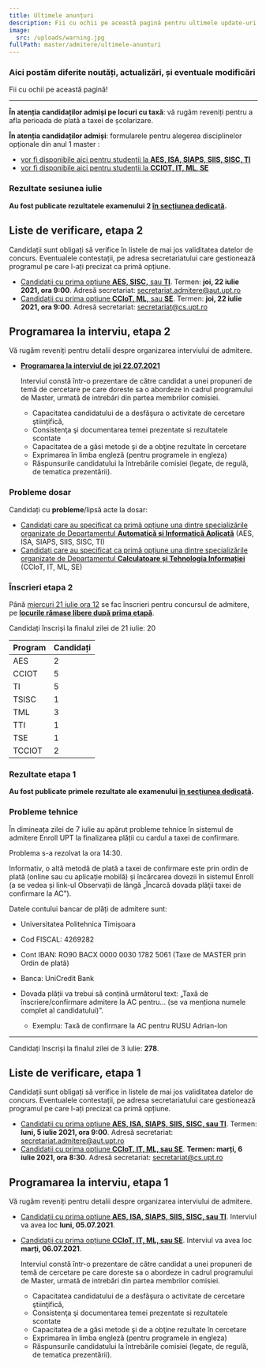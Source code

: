 ```yaml
---
title: Ultimele anunțuri
description: Fii cu ochii pe această pagină pentru ultimele update-uri!
image:
  src: /uploads/warning.jpg
fullPath: master/admitere/ultimele-anunturi
---
```

### Aici postăm diferite noutăți, actualizări, și eventuale modificări

Fii cu ochii pe această pagină!

- - -

**În atenția candidaților admiși pe locuri cu taxă**: vă rugăm reveniți pentru a afla perioada de plată a taxei de școlarizare.

**În atenția candidaților admiși**: formularele pentru alegerea disciplinelor opționale din anul 1 master :

* [vor fi disponibile aici pentru studenții la **AES, ISA, SIAPS, SIIS, SISC, TI**](http://www.aut.upt.ro/alegere_optionale.php#top)
* [vor fi disponibile aici pentru studenții la **CCIOT, IT, ML, SE**](https://www.cs.upt.ro/education/master/electives)

### Rezultate sesiunea iulie

**Au fost publicate rezultatele examenului 2 [în secțiunea dedicată](https://admitere.ac.upt.ro/master/admitere/rezultatele-admiterii/).**

## Liste de verificare, etapa 2

Candidații sunt obligați să verifice în listele de mai jos validitatea datelor de concurs. Eventualele contestații, pe adresa secretariatului care gestionează programul pe care l-ați precizat ca primă opțiune. 

* [Candidații cu prima opțiune **AES, SISC,** sau **TI**](https://vision.cs.upt.ro/index.php/apps/onlyoffice/s/ySmRLj9EaytyCFJ). Termen: **joi, 22 iulie 2021, ora 9:00**. Adresă secretariat: secretariat.admitere@aut.upt.ro
* [Candidații cu prima opțiune **CCIoT, ML,** sau **SE**](https://vision.cs.upt.ro/index.php/apps/onlyoffice/s/ySmRLj9EaytyCFJ). Termen: **joi, 22 iulie 2021, ora 9:00**. Adresă secretariat: secretariat@cs.upt.ro

## Programarea la interviu, etapa 2

Vă rugăm reveniți pentru detalii despre organizarea interviului de admitere.

* **[Programarea la interviul de joi 22.07.2021](https://vision.cs.upt.ro/index.php/apps/onlyoffice/s/MiKroxWTJ9q2yeP)**

  Interviul constă într-o prezentare de către candidat a unei propuneri de temă de cercetare pe care doreste sa o abordeze in cadrul programului de Master, urmată de intrebări din partea membrilor comisiei.

  * Capacitatea candidatului de a desfăşura o activitate de cercetare ştiinţifică,
  * Consistenţa şi documentarea temei prezentate si rezultatele scontate
  * Capacitatea de a găsi metode şi de a obţine rezultate în cercetare
  * Exprimarea în limba engleză (pentru programele in engleza)
  * Răspunsurile candidatului la întrebările comisiei (legate, de regulă, de tematica prezentării).

### Probleme dosar

Candidați cu **probleme**/lipsă acte la dosar:

* [Candidați care au specificat ca primă opțiune una dintre specializările organizate de Departamentul **Automatică și Informatică Aplicată**](https://docs.google.com/spreadsheets/d/e/2PACX-1vTCZZozrWq1s1bYkMeLCOmNyzWXTHOm6X1SwYhlCT2jNSBWH-qpOuBwG0czHcXBF_IG_1rYY_egeJ4g/pubhtml?gid=0&single=true) (AES, ISA, SIAPS, SIIS, SISC, TI)
* [Candidați care au specificat ca primă opțiune una dintre specializările organizate de Departamentul **Calculatoare și Tehnologia Informației**](https://docs.google.com/spreadsheets/d/1I6bQHahUGYQxD4p3KDrnYspPQg8kKjCebifGIrOFiy0/edit#gid=1052880165) (CCIoT, IT, ML, SE)

### Înscrieri etapa 2

Până [miercuri 21 iulie ora 12](/master/admitere/calendarul-admiterii-la-master-sesiunea-iulie-2021/) se fac înscrieri pentru concursul de admitere, pe **[locurile rămase libere după prima etapă](/master/admitere/master/)**.

Candidați înscriși la finalul zilei de 21 iulie: 20

| **Program** | **Candidați** |
| ----------- | ------------- |
| AES         | 2             |
| CCIOT       | 5             |
| TI          | 5             |
| TSISC       | 1             |
| TML         | 3             |
| TTI         | 1             |
| TSE         | 1             |
| TCCIOT      | 2             |

### Rezultate etapa 1

**Au fost publicate primele rezultate ale examenului [în secțiunea dedicată](https://admitere.ac.upt.ro/master/admitere/rezultatele-admiterii/).**

### Probleme tehnice

În dimineața zilei de 7 iulie au apărut probleme tehnice în sistemul de admitere Enroll UPT la finalizarea plății cu cardul a taxei de confirmare.

Problema s-a rezolvat la ora 14:30.

Informativ, o altă metodă de plată a taxei de confirmare este prin ordin de plată (online sau cu aplicație mobilă) și încărcarea dovezii în sistemul Enroll (a se vedea și link-ul Observații de lângă „Încarcă dovada plăţii taxei de confirmare la AC”).

Datele contului bancar de plăți de admitere sunt:

* Universitatea Politehnica Timișoara
* Cod FISCAL: 4269282
* Cont IBAN:  RO90 BACX 0000 0030 1782 5061  (Taxe de MASTER prin Ordin de plată)
* Banca: UniCredit Bank
* Dovada plății va trebui să conțină următorul text: „Taxă de înscriere/confirmare admitere la AC pentru... (se va menționa numele complet al candidatului)”.

  * Exemplu: Taxă de confirmare la AC pentru RUSU Adrian-Ion

- - -

Candidați înscriși la finalul zilei de 3 iulie: **278**.

## Liste de verificare, etapa 1

Candidații sunt obligați să verifice in listele de mai jos validitatea datelor de concurs. Eventualele contestații, pe adresa secretariatului care gestionează programul pe care l-ați precizat ca primă opțiune. 

* [Candidații cu prima opțiune **AES, ISA, SIAPS, SIIS, SISC, sau TI**](https://docs.google.com/spreadsheets/d/e/2PACX-1vTIfY-XrAPzGcS-HSkesZl2IKVxD5b_xV8ldr7zitdUw2rZOp39OMC7H5B1JfqzmhEc5gbeRSv24Lkn/pubhtml?gid=0&single=true). Termen: **luni, 5 iulie 2021, ora 9:00**. Adresă secretariat: secretariat.admitere@aut.upt.ro
* [Candidații cu prima opțiune **CCIoT, IT, ML, sau SE**](https://vision.cs.upt.ro/index.php/apps/onlyoffice/s/92BPksH9EaWioMm). **Termen: marți, 6 iulie 2021, ora 8:30**. Adresă secretariat: secretariat@cs.upt.ro

## Programarea la interviu, etapa 1

Vă rugăm reveniți pentru detalii despre organizarea interviului de admitere.

* [Candidații cu prima opțiune **AES, ISA, SIAPS, SIIS, SISC, sau TI**](https://docs.google.com/spreadsheets/d/e/2PACX-1vT_nsYX8D4eUvYAHxDeril84ZGX89_Tqyo1IDB0ZWQijLJ_IC8OnQMb43yLGsLUbY6Iw1FTP1W3CsWi/pubhtml?gid=1047737596&single=true). Interviul va avea loc **luni, 05.07.2021**.
* [Candidații cu prima opțiune **CCIoT, IT, ML, sau SE**](https://vision.cs.upt.ro/index.php/apps/onlyoffice/s/SrZrdDo8kaktir6). Interviul va avea loc **marți, 06.07.2021**.

  Interviul constă într-o prezentare de către candidat a unei propuneri de temă de cercetare pe care doreste sa o abordeze in cadrul programului de Master, urmată de intrebări din partea membrilor comisiei.

  * Capacitatea candidatului de a desfăşura o activitate de cercetare ştiinţifică,
  * Consistenţa şi documentarea temei prezentate si rezultatele scontate
  * Capacitatea de a găsi metode şi de a obţine rezultate în cercetare
  * Exprimarea în limba engleză (pentru programele in engleza)
  * Răspunsurile candidatului la întrebările comisiei (legate, de regulă, de tematica prezentării).